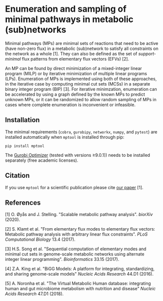 # Enumeration and sampling of minimal pathways in metabolic (sub)networks

Minimal pathways (MPs) are minimal sets of reactions that need to be active (have non-zero flux) in a metabolic (sub)network to satisfy all constraints on the network as a whole [1]. They can also be defined as the set of *support-minimal* flux patterns from elementary flux vectors (EFVs) [2].

An MP can be found by direct minimization of a mixed-integer linear program (MILP) or by iterative minimization of multiple linear programs (LPs). Enumeration of MPs is implemented using both of these approaches, in the iterative case by computing minimal cut sets (MCSs) in a separate binary integer program (BIP) [3]. For iterative minimzation, enumeration can be accelerated by using a graph defined by the known MPs to predict unknown MPs, or it can be randomized to allow random sampling of MPs in cases where complete enumeration is inconvenient or infeasible.

## Installation


The minimal requirements (`cobra`, `gurobipy`, `networkx`, `numpy`, and `pytest`) are installed automatically when `mptool` is installed through pip:
```
pip install mptool
```
The [Gurobi Optimizer](https://www.gurobi.com/) (tested with versions ≥9.0.1)) needs to be installed separately (free academic licenses).

## Citation

If you use `mptool` for a scientific publication please cite [our paper](https://www.biorxiv.org/content/10.1101/2020.07.31.230177v2) [1].

## References

[1] O. Øyås and J. Stelling. "Scalable metabolic pathway analysis". *biorXiv* (2020).

[2] S. Klamt et al. "From elementary flux modes to elementary flux vectors: Metabolic pathway analysis with arbitrary linear flux constraints". *PLoS Computational Biology* 13.4 (2017).

[3] H.S. Song et al. "Sequential computation of elementary modes and minimal cut sets in genome-scale metabolic networks using alternate integer linear programming". *Bioinformatics* 33.15 (2017).

[4] Z.A. King et al. "BiGG Models: A platform for integrating, standardizing, and sharing genome-scale models" *Nucleic Acids Research* 44.D1 (2016).

[5] A. Noronha et al. "The Virtual Metabolic Human database: integrating human and gut microbiome metabolism with nutrition and disease" *Nucleic Acids Research* 47.D1 (2018).